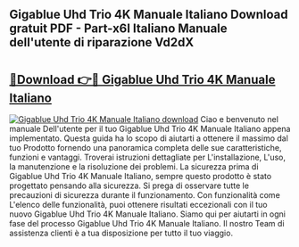## Gigablue Uhd Trio 4K Manuale Italiano Download gratuit PDF - Part-x6I Italiano Manuale dell'utente di riparazione Vd2dX

# <h2><a href="http://dfcz6lp.blite.top/?on=Gigablue+Uhd+Trio+4K+Manuale+Italiano">🔗Download 👉🔴 Gigablue Uhd Trio 4K Manuale Italiano</a></h2>

[![Gigablue Uhd Trio 4K Manuale Italiano download](https://i.imgur.com/lujVjoI.png)](http://dfcz6lp.blite.top/?on=Gigablue+Uhd+Trio+4K+Manuale+Italiano)
Ciao e benvenuto nel manuale Dell'utente per il tuo Gigablue Uhd Trio 4K Manuale Italiano appena implementato. Questa guida ha lo scopo di aiutarti a ottenere il massimo dal tuo Prodotto fornendo una panoramica completa delle sue caratteristiche, funzioni e vantaggi. Troverai istruzioni dettagliate per L'installazione, L'uso, la manutenzione e la risoluzione dei problemi. La sicurezza prima di Gigablue Uhd Trio 4K Manuale Italiano, sempre questo prodotto è stato progettato pensando alla sicurezza. Si prega di osservare tutte le precauzioni di sicurezza durante il funzionamento. Con funzionalità come L'elenco delle funzionalità, puoi ottenere risultati eccezionali con il tuo nuovo Gigablue Uhd Trio 4K Manuale Italiano. Siamo qui per aiutarti in ogni fase del processo Gigablue Uhd Trio 4K Manuale Italiano. Il nostro Team di assistenza clienti è a tua disposizione per tutto il tuo viaggio.
